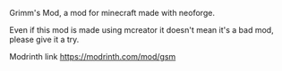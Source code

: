 Grimm's Mod, a mod for minecraft made with neoforge.

Even if this mod is made using mcreator it doesn't mean it's a bad mod, please give it a try.

Modrinth link https://modrinth.com/mod/gsm
